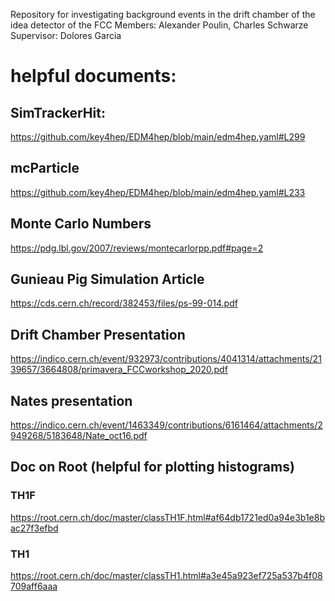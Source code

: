 Repository for investigating background events in the drift chamber of the idea detector of the FCC
Members: Alexander Poulin, Charles Schwarze
Supervisor: Dolores Garcia

# helpful documents:
## SimTrackerHit:
https://github.com/key4hep/EDM4hep/blob/main/edm4hep.yaml#L299
## mcParticle
https://github.com/key4hep/EDM4hep/blob/main/edm4hep.yaml#L233
## Monte Carlo Numbers
https://pdg.lbl.gov/2007/reviews/montecarlorpp.pdf#page=2
## Gunieau Pig Simulation Article
https://cds.cern.ch/record/382453/files/ps-99-014.pdf
## Drift Chamber Presentation
https://indico.cern.ch/event/932973/contributions/4041314/attachments/2139657/3664808/primavera_FCCworkshop_2020.pdf
## Nates presentation
https://indico.cern.ch/event/1463349/contributions/6161464/attachments/2949268/5183648/Nate_oct16.pdf


## Doc on Root (helpful for plotting histograms)
### TH1F
https://root.cern.ch/doc/master/classTH1F.html#af64db1721ed0a94e3b1e8bac27f3efbd
### TH1
https://root.cern.ch/doc/master/classTH1.html#a3e45a923ef725a537b4f08709aff6aaa
